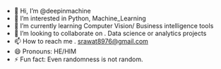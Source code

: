 - 👋 Hi, I’m @deepinmachine
- 👀 I’m interested in Python, Machine_Learning
- 🌱 I’m currently learning Computer Vision/ Business intelligence tools
- 💞️ I’m looking to collaborate on . Data science or analytics projects
- 📫 How to reach me . srawat8976@gmail.com
- 😄 Pronouns: HE/HIM
- ⚡ Fun fact: Even randomness is not random.

<!---
deepinmachine/deepinmachine is a ✨ special ✨ repository because its `README.md` (this file) appears on your GitHub profile.
You can click the Preview link to take a look at your changes.
--->
